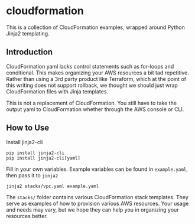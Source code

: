 # cloudformation

This is a collection of CloudFormation examples, wrapped around Python Jinja2 templating.

## Introduction

CloudFormation yaml lacks control statements such as for-loops and conditional.
This makes organizing your AWS resources a bit tad repetitive.
Rather than using a 3rd party product like Terraform, which at the point of this writing does not support rollback, we thought we should just wrap CloudFormation files with Jinja templates.

This is not a replacement of CloudFormation. You still have to take the output yaml to CloudFormation whether through the AWS console or CLI.

## How to Use

Install jinja2-cli

    pip install jinja2-cli
    pip install jinja2-cli[yaml]

Fill in your own variables. Example variables can be found in `example.yaml`, then pass it to `jinja2`

    jinja2 stacks/vpc.yaml example.yaml

The `stacks/` folder contains various CloudFormation stack templates.
They serve as examples of how to provision various AWS resources.
Your usage and needs may vary, but we hope they can help you in organizing your resources better.
